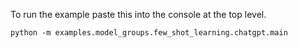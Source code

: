 To run the example paste this into the console at the top level.

~~~
python -m examples.model_groups.few_shot_learning.chatgpt.main
~~~
